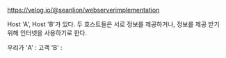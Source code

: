 https://velog.io/@seanlion/webserverimplementation

Host 'A', Host 'B'가 있다. 두 호스트들은 서로 정보를 제공하거나, 정보를 제공 받기 위해 인터넷을 사용하기로 한다. 

우리가 
 'A' : 고객 
 'B' : 